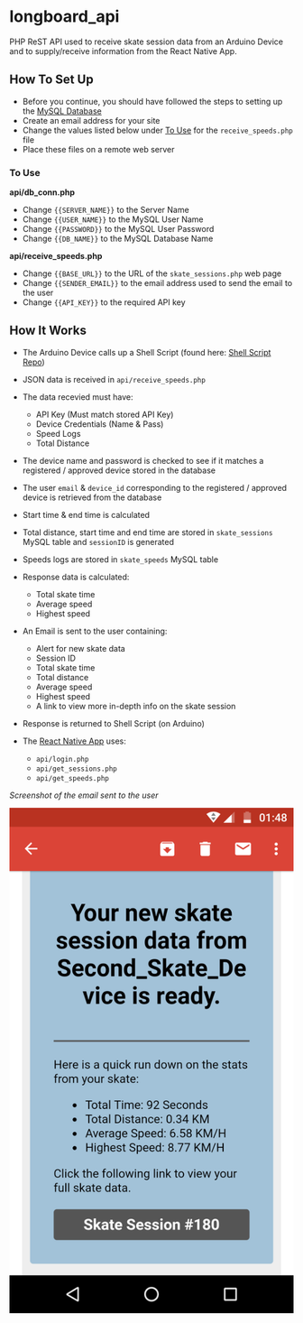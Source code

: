 # longboard_api
PHP ReST API used to receive skate session data from an Arduino Device and to supply/receive information from the React Native App.

## How To Set Up
  - Before you continue, you should have followed the steps to setting up the [MySQL Database](https://github.com/CharlesPeterMcCarthy/longboard_arduino)
  - Create an email address for your site
  - Change the values listed below under [To Use](https://github.com/CharlesPeterMcCarthy/longboard_api#to-use) for the `receive_speeds.php` file
  - Place these files on a remote web server

### To Use
**api/db_conn.php**
  - Change `{{SERVER_NAME}}` to the Server Name
  - Change `{{USER_NAME}}` to the MySQL User Name
  - Change `{{PASSWORD}}` to the MySQL User Password
  - Change `{{DB_NAME}}` to the MySQL Database Name

**api/receive_speeds.php**
  - Change `{{BASE_URL}}` to the URL of the `skate_sessions.php` web page
  - Change `{{SENDER_EMAIL}}` to the email address used to send the email to the user
  - Change `{{API_KEY}}` to the required API key

## How It Works
  - The Arduino Device calls up a Shell Script (found here: [Shell Script Repo](https://github.com/CharlesPeterMcCarthy/longboard_shell_script))
  - JSON data is received in `api/receive_speeds.php`
  - The data recevied must have:
    - API Key (Must match stored API Key)
    - Device Credentials (Name & Pass)
    - Speed Logs
    - Total Distance
  - The device name and password is checked to see if it matches a registered / approved device stored in the database
  - The user `email` & `device_id` corresponding to the registered / approved device is retrieved from the database
  - Start time & end time is calculated
  - Total distance, start time and end time are stored in `skate_sessions` MySQL table and `sessionID` is generated
  - Speeds logs are stored in `skate_speeds` MySQL table
  - Response data is calculated:
    - Total skate time
    - Average speed
    - Highest speed
  - An Email is sent to the user containing:
    - Alert for new skate data
    - Session ID
    - Total skate time
    - Total distance
    - Average speed
    - Highest speed
    - A link to view more in-depth info on the skate session
  - Response is returned to Shell Script (on Arduino)

  - The [React Native App](https://github.com/CharlesPeterMcCarthy/longboard-tracker-react-native-app) uses:
    - `api/login.php`
    - `api/get_sessions.php`
    - `api/get_speeds.php`


*Screenshot of the email sent to the user*

![Email Image](images/email.png?raw=true "Email Image")
